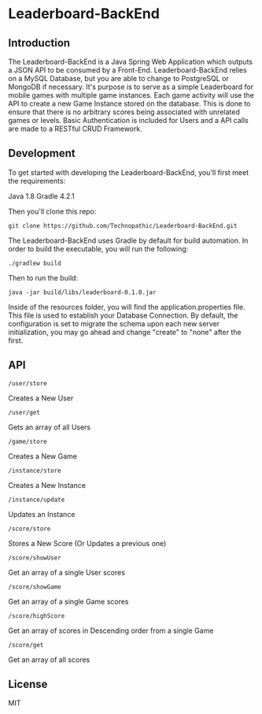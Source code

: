 # Leaderboard-BackEnd


## Introduction
The Leaderboard-BackEnd is a Java Spring Web Application which outputs a JSON API to be consumed by a Front-End. Leaderboard-BackEnd relies on a MySQL Database, but you are able to change to PostgreSQL or MongoDB if necessary. It's purpose is to serve as a simple Leaderboard for mobile games with multiple game instances. Each game activity will use the API to create a new Game Instance stored on the database. This is done to ensure that there is no arbitrary scores being associated with unrelated games or levels. Basic Authentication is included for Users and a API calls are made to a RESTful CRUD Framework.

## Development
To get started with developing the Leaderboard-BackEnd, you'll first meet the requirements:

Java 1.8
Gradle 4.2.1

Then you'll clone this repo:

```git clone https://github.com/Technopathic/Leaderboard-BackEnd.git```

The Leaderboard-BackEnd uses Gradle by default for build automation. In order to build the executable, you will run the following:

```./gradlew build```

Then to run the build:

```java -jar build/libs/leaderboard-0.1.0.jar```

Inside of the resources folder, you will find the application.properties file. This file is used to establish your Database Connection. By default, the configuration is set to migrate the schema upon each new server initialization, you may go ahead and change "create" to "none" after the first.

## API

```/user/store```

Creates a New User

```/user/get```

Gets an array of all Users

```/game/store```

Creates a New Game

```/instance/store```

Creates a New Instance

```/instance/update```

Updates an Instance

```/score/store```

Stores a New Score (Or Updates a previous one)

```/score/showUser```

Get an array of a single User scores

```/score/showGame```

Get an array of a single Game scores

```/score/highScore```

Get an array of scores in Descending order from a single Game

```/score/get```

Get an array of all scores


## License
MIT

